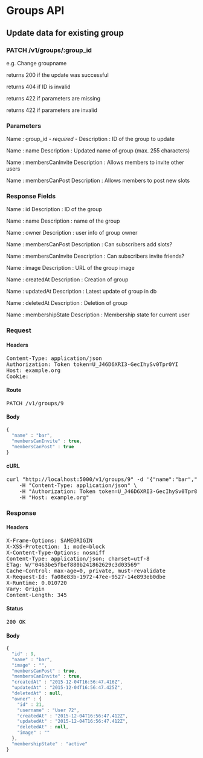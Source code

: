 # Groups API

## Update data for existing group

### PATCH /v1/groups/:group_id

e.g. Change groupname

returns 200 if the update was successful

returns 404 if ID is invalid

returns 422 if parameters are missing

returns 422 if parameters are invalid

### Parameters

Name : group_id *- required -*
Description : ID of the group to update

Name : name
Description : Updated name of group (max. 255 characters)

Name : membersCanInvite
Description : Allows members to invite other users

Name : membersCanPost
Description : Allows members to post new slots


### Response Fields

Name : id
Description : ID of the group

Name : name
Description : name of the group

Name : owner
Description : user info of group owner

Name : membersCanPost
Description : Can subscribers add slots?

Name : membersCanInvite
Description : Can subscribers invite friends?

Name : image
Description : URL of the group image

Name : createdAt
Description : Creation of group

Name : updatedAt
Description : Latest update of group in db

Name : deletedAt
Description : Deletion of group

Name : membershipState
Description : Membership state for current user

### Request

#### Headers

<pre>Content-Type: application/json
Authorization: Token token=U_J46D6XRI3-GecIhySv0Tpr0YI
Host: example.org
Cookie: </pre>

#### Route

<pre>PATCH /v1/groups/9</pre>

#### Body
```javascript
{
  "name" : "bar",
  "membersCanInvite" : true,
  "membersCanPost" : true
}
```


#### cURL

<pre class="request">curl &quot;http://localhost:5000/v1/groups/9&quot; -d &#39;{&quot;name&quot;:&quot;bar&quot;,&quot;membersCanInvite&quot;:true,&quot;membersCanPost&quot;:true}&#39; -X PATCH \
	-H &quot;Content-Type: application/json&quot; \
	-H &quot;Authorization: Token token=U_J46D6XRI3-GecIhySv0Tpr0YI&quot; \
	-H &quot;Host: example.org&quot;</pre>

### Response

#### Headers

<pre>X-Frame-Options: SAMEORIGIN
X-XSS-Protection: 1; mode=block
X-Content-Type-Options: nosniff
Content-Type: application/json; charset=utf-8
ETag: W/&quot;0463be5fbef880b241862629c3d03569&quot;
Cache-Control: max-age=0, private, must-revalidate
X-Request-Id: fa08e83b-1972-47ee-9527-14e893eb0dbe
X-Runtime: 0.010720
Vary: Origin
Content-Length: 345</pre>

#### Status

<pre>200 OK</pre>

#### Body

```javascript
{
  "id" : 9,
  "name" : "bar",
  "image" : "",
  "membersCanPost" : true,
  "membersCanInvite" : true,
  "createdAt" : "2015-12-04T16:56:47.416Z",
  "updatedAt" : "2015-12-04T16:56:47.425Z",
  "deletedAt" : null,
  "owner" : {
    "id" : 21,
    "username" : "User 72",
    "createdAt" : "2015-12-04T16:56:47.412Z",
    "updatedAt" : "2015-12-04T16:56:47.412Z",
    "deletedAt" : null,
    "image" : ""
  },
  "membershipState" : "active"
}
```
